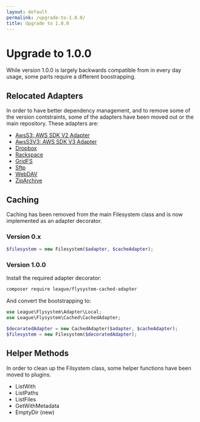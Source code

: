 ```yaml
---
layout: default
permalink: /upgrade-to-1.0.0/
title: Upgrade to 1.0.0
---
```


# Upgrade to 1.0.0

While version 1.0.0 is largely backwards compatible from in every day usage,
some parts require a different boostrapping.

## Relocated Adapters

In order to have better dependency management, and to remove some of the
version contstraints, some of the adapters have been moved out or the main
repository. These adapters are:

* [AwsS3: AWS SDK V2 Adapter](/adapter/aws-s3-v2/)
* [AwsS3V3: AWS SDK V3 Adapter](/adapter/aws-s3-v3/)
* [Dropbox](/adapter/dropbox/)
* [Rackspace](/adapter/rackspace/)
* [GridFS](/adapter/gridfs/)
* [Sftp](/adapter/sftp/)
* [WebDAV](/adapter/webdav/)
* [ZipArchive](/adapter/zip-archive/)

##  Caching

Caching has been removed from the main Filesystem class and is now implemented
as an adapter decorator.

### Version 0.x

~~~ php
$filesystem = new Filesystem($adapter, $cacheAdapter);
~~~

### Version 1.0.0

Install the required adapter decorator:

~~~ bash
composer require league/flysystem-cached-adapter
~~~

And convert the bootstrapping to:

~~~ php
use League\Flysystem\Adapter\Local;
use League\Flysystem\Cached\CachedAdapter;

$decoratedAdapter = new CachedAdapter($adapter, $cacheAdapter);
$filesystem = new Filesystem($decoratedAdapter);
~~~

## Helper Methods

In order to clean up the Filsystem class, some helper functions have been moved to plugins.

* ListWith
* ListPaths
* ListFiles
* GetWithMetadata
* EmptyDir (new)


